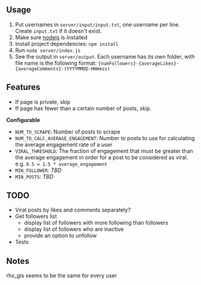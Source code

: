 ## Usage
1. Put usernames in `server/input/input.txt`, one username per line. Create `input.txt` if it doesn't exist.
2. Make sure [nodejs](https://nodejs.org/en/download/) is installed
3. Install project dependencies: `npm install`
4. Run `node server/index.js`
5. See the output in `server/output`. Each username has its own folder, with file name is the following format: `{numFollowers}-{averageLikes}-{averageComments}-(YYYYMMDD-HHmmss)`

## Features
* If page is private, skip
* If page has fewer than a certain number of posts, skip.

**Configurable**  
* `NUM_TO_SCRAPE`: Number of posts to scrape
* `NUM_TO_CALC_AVERAGE_ENGAGEMENT`: Number to posts to use for calculating the average engagement rate of a user
* `VIRAL_THRESHOLD`: The fraction of engagement that must be greater than the average engagement in order for a post to be considered as viral. e.g. `0.5 = 1.5 * average_engagement`
* `MIN_FOLLOWER`: *TBD*
* `MIN_POSTS`: *TBD*


## TODO
* Viral posts by likes and comments separately?
* Get followers list
  * display list of followers with more following than followers
  * display list of followers who are inactive
  * provide an option to unfollow
* Tests

## Notes
rhx_gis seems to be the same for every user